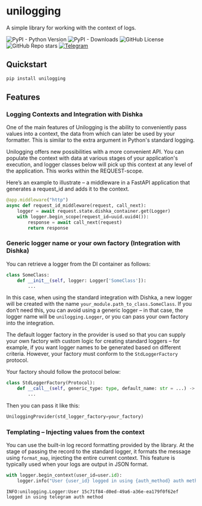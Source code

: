 # unilogging

A simple library for working with the context of logs.

![PyPI - Python Version](https://img.shields.io/pypi/pyversions/unilogging)
![PyPI - Downloads](https://img.shields.io/pypi/dm/unilogging)
![GitHub License](https://img.shields.io/github/license/goduni/unilogging)
![GitHub Repo stars](https://img.shields.io/github/stars/goduni/unilogging)
[![Telegram](https://img.shields.io/badge/💬-Telegram-blue)](https://t.me/+TvprI2G1o7FmYzRi)

## Quickstart

```bash
pip install unilogging
```



## Features

### Logging Contexts and Integration with Dishka

One of the main features of Unilogging is the ability to conveniently pass values into a context, the data from which can later be used by your formatter. This is similar to the extra argument in Python's standard logging.

Unilogging offers new possibilities with a more convenient API. You can populate the context with data at various stages of your application's execution, and logger classes below will pick up this context at any level of the application. This works within the REQUEST-scope. 

Here’s an example to illustrate – a middleware in a FastAPI application that generates a request_id and adds it to the context.

```python
@app.middleware("http")
async def request_id_middleware(request, call_next):
    logger = await request.state.dishka_container.get(Logger)
    with logger.begin_scope(request_id=uuid.uuid4()):
        response = await call_next(request)
        return response
```



### Generic logger name or your own factory (Integration with Dishka)

You can retrieve a logger from the DI container as follows:

```python
class SomeClass:
    def __init__(self, logger: Logger['SomeClass']):
        ...
```

In this case, when using the standard integration with Dishka, a new logger will be created with the name `your_module.path_to_class.SomeClass`. If you don’t need this, you can avoid using a generic logger – in that case, the logger name will be `unilogging.Logger`, or you can pass your own factory into the integration.

The default logger factory in the provider is used so that you can supply your own factory with custom logic for creating standard loggers – for example, if you want logger names to be generated based on different criteria. However, your factory must conform to the `StdLoggerFactory` protocol.

Your factory should follow the protocol below:

```python
class StdLoggerFactory(Protocol):
    def __call__(self, generic_type: type, default_name: str = ...) -> logging.Logger:
        ...
```

Then you can pass it like this:

```python
UniloggingProvider(std_logger_factory=your_factory)
```



### Templating – Injecting values from the context

You can use the built-in log record formatting provided by the library. At the stage of passing the record to the standard logger, it formats the message using `format_map`, injecting the entire current context. This feature is typically used when your logs are output in JSON format.

```python
with logger.begin_context(user_id=user.id):
    logger.info("User {user_id} logged in using {auth_method} auth method", auth_method="telegram")
```
```
INFO:unilogging.Logger:User 15c71f84-d0ed-49a6-a36e-ea179f0f62ef logged in using telegram auth method
```
